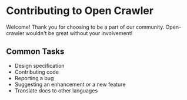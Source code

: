 # Contributing to Open Crawler

Welcome! Thank you for choosing to be a part of our community. Open-crawler wouldn't be great without your involvement!

## Common Tasks

- Design specification
- Contributing code
- Reporting a bug
- Suggesting an enhancement or a new feature
- Translate docs to other languages